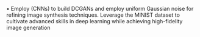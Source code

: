 •	Employ (CNNs) to build DCGANs and employ uniform Gaussian noise for refining image synthesis techniques. Leverage the MINIST dataset to cultivate advanced skills in deep learning while achieving high-fidelity image generation
